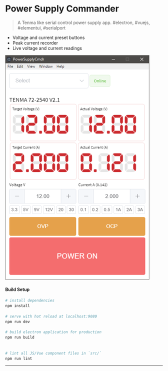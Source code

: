# Power Supply Commander

> A Tenma like serial control power supply app. #electron, #vuejs, #elementui, #serialport

- Voltage and current preset buttons
- Peak current recorder
- Live voltage and current readings

![](example.png)

#### Build Setup

```bash
# install dependencies
npm install

# serve with hot reload at localhost:9080
npm run dev

# build electron application for production
npm run build


# lint all JS/Vue component files in `src/`
npm run lint

```

---
